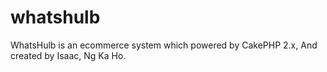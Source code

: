 # whatshulb

WhatsHulb is an ecommerce system which powered by CakePHP 2.x,
And created by Isaac, Ng Ka Ho.

